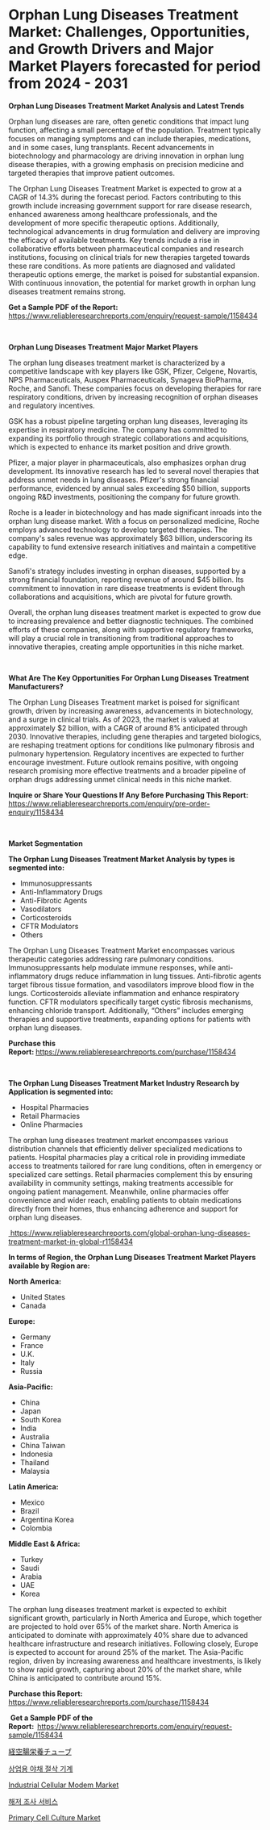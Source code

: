 <p><h1>Orphan Lung Diseases Treatment Market: Challenges, Opportunities, and Growth Drivers and Major Market Players forecasted for period from 2024 - 2031</h1></p><p><strong>Orphan Lung Diseases Treatment Market Analysis and Latest Trends</strong></p>
<p><p>Orphan lung diseases are rare, often genetic conditions that impact lung function, affecting a small percentage of the population. Treatment typically focuses on managing symptoms and can include therapies, medications, and in some cases, lung transplants. Recent advancements in biotechnology and pharmacology are driving innovation in orphan lung disease therapies, with a growing emphasis on precision medicine and targeted therapies that improve patient outcomes.</p><p>The Orphan Lung Diseases Treatment Market is expected to grow at a CAGR of 14.3% during the forecast period. Factors contributing to this growth include increasing government support for rare disease research, enhanced awareness among healthcare professionals, and the development of more specific therapeutic options. Additionally, technological advancements in drug formulation and delivery are improving the efficacy of available treatments. Key trends include a rise in collaborative efforts between pharmaceutical companies and research institutions, focusing on clinical trials for new therapies targeted towards these rare conditions. As more patients are diagnosed and validated therapeutic options emerge, the market is poised for substantial expansion. With continuous innovation, the potential for market growth in orphan lung diseases treatment remains strong.</p></p>
<p><strong>Get a Sample PDF of the Report:&nbsp;</strong> <a href="https://www.reliableresearchreports.com/enquiry/request-sample/1158434">https://www.reliableresearchreports.com/enquiry/request-sample/1158434</a></p>
<p>&nbsp;</p>
<p><strong>Orphan Lung Diseases Treatment Major Market Players</strong></p>
<p><p>The orphan lung diseases treatment market is characterized by a competitive landscape with key players like GSK, Pfizer, Celgene, Novartis, NPS Pharmaceuticals, Auspex Pharmaceuticals, Synageva BioPharma, Roche, and Sanofi. These companies focus on developing therapies for rare respiratory conditions, driven by increasing recognition of orphan diseases and regulatory incentives.</p><p>GSK has a robust pipeline targeting orphan lung diseases, leveraging its expertise in respiratory medicine. The company has committed to expanding its portfolio through strategic collaborations and acquisitions, which is expected to enhance its market position and drive growth.</p><p>Pfizer, a major player in pharmaceuticals, also emphasizes orphan drug development. Its innovative research has led to several novel therapies that address unmet needs in lung diseases. Pfizer's strong financial performance, evidenced by annual sales exceeding $50 billion, supports ongoing R&D investments, positioning the company for future growth.</p><p>Roche is a leader in biotechnology and has made significant inroads into the orphan lung disease market. With a focus on personalized medicine, Roche employs advanced technology to develop targeted therapies. The company's sales revenue was approximately $63 billion, underscoring its capability to fund extensive research initiatives and maintain a competitive edge.</p><p>Sanofi's strategy includes investing in orphan diseases, supported by a strong financial foundation, reporting revenue of around $45 billion. Its commitment to innovation in rare disease treatments is evident through collaborations and acquisitions, which are pivotal for future growth.</p><p>Overall, the orphan lung diseases treatment market is expected to grow due to increasing prevalence and better diagnostic techniques. The combined efforts of these companies, along with supportive regulatory frameworks, will play a crucial role in transitioning from traditional approaches to innovative therapies, creating ample opportunities in this niche market.</p></p>
<p>&nbsp;</p>
<p><strong>What Are The Key Opportunities For Orphan Lung Diseases Treatment Manufacturers?</strong></p>
<p><p>The Orphan Lung Diseases Treatment market is poised for significant growth, driven by increasing awareness, advancements in biotechnology, and a surge in clinical trials. As of 2023, the market is valued at approximately $2 billion, with a CAGR of around 8% anticipated through 2030. Innovative therapies, including gene therapies and targeted biologics, are reshaping treatment options for conditions like pulmonary fibrosis and pulmonary hypertension. Regulatory incentives are expected to further encourage investment. Future outlook remains positive, with ongoing research promising more effective treatments and a broader pipeline of orphan drugs addressing unmet clinical needs in this niche market.</p></p>
<p><strong>Inquire or Share Your Questions If Any Before Purchasing This Report:</strong> <a href="https://www.reliableresearchreports.com/enquiry/pre-order-enquiry/1158434">https://www.reliableresearchreports.com/enquiry/pre-order-enquiry/1158434</a></p>
<p>&nbsp;</p>
<p><strong>Market Segmentation</strong></p>
<p><strong>The Orphan Lung Diseases Treatment Market Analysis by types is segmented into:</strong></p>
<p><ul><li>Immunosuppressants</li><li>Anti-Inflammatory Drugs</li><li>Anti-Fibrotic Agents</li><li>Vasodilators</li><li>Corticosteroids</li><li>CFTR Modulators</li><li>Others</li></ul></p>
<p><p>The Orphan Lung Diseases Treatment Market encompasses various therapeutic categories addressing rare pulmonary conditions. Immunosuppressants help modulate immune responses, while anti-inflammatory drugs reduce inflammation in lung tissues. Anti-fibrotic agents target fibrous tissue formation, and vasodilators improve blood flow in the lungs. Corticosteroids alleviate inflammation and enhance respiratory function. CFTR modulators specifically target cystic fibrosis mechanisms, enhancing chloride transport. Additionally, “Others” includes emerging therapies and supportive treatments, expanding options for patients with orphan lung diseases.</p></p>
<p><strong>Purchase this Report:&nbsp;</strong><a href="https://www.reliableresearchreports.com/purchase/1158434">https://www.reliableresearchreports.com/purchase/1158434</a></p>
<p>&nbsp;</p>
<p><strong>The Orphan Lung Diseases Treatment Market Industry Research by Application is segmented into:</strong></p>
<p><ul><li>Hospital Pharmacies</li><li>Retail Pharmacies</li><li>Online Pharmacies</li></ul></p>
<p><p>The orphan lung diseases treatment market encompasses various distribution channels that efficiently deliver specialized medications to patients. Hospital pharmacies play a critical role in providing immediate access to treatments tailored for rare lung conditions, often in emergency or specialized care settings. Retail pharmacies complement this by ensuring availability in community settings, making treatments accessible for ongoing patient management. Meanwhile, online pharmacies offer convenience and wider reach, enabling patients to obtain medications directly from their homes, thus enhancing adherence and support for orphan lung diseases.</p></p>
<p><a href="https://www.reliableresearchreports.com/global-orphan-lung-diseases-treatment-market-in-global-r1158434">&nbsp;https://www.reliableresearchreports.com/global-orphan-lung-diseases-treatment-market-in-global-r1158434</a></p>
<p><strong>In terms of Region, the Orphan Lung Diseases Treatment Market Players available by Region are:</strong></p>
<p>
    <p> <strong> North America: </strong>
        <ul>
            <li>United States</li>
            <li>Canada</li>
        </ul>
        </p> 
    <p> <strong> Europe: </strong>
        <ul>
            <li>Germany</li>
            <li>France</li>
            <li>U.K.</li>
            <li>Italy</li>
            <li>Russia</li>
        </ul>
        </p> 
    <p> <strong> Asia-Pacific: </strong>
        <ul>
            <li>China</li>
            <li>Japan</li>
            <li>South Korea</li>
            <li>India</li>
            <li>Australia</li>
            <li>China Taiwan</li>
            <li>Indonesia</li>
            <li>Thailand</li>
            <li>Malaysia</li>
        </ul>
        </p> 
    <p> <strong> Latin America: </strong>
        <ul>
            <li>Mexico</li>
            <li>Brazil</li>
            <li>Argentina Korea</li>
            <li>Colombia</li>
        </ul>
        </p> 
    <p> <strong> Middle East & Africa: </strong>
        <ul>
            <li>Turkey</li>
            <li>Saudi</li>
            <li>Arabia</li>
            <li>UAE</li>
            <li>Korea</li>
        </ul>
    </p>
    </p>
<p><p>The orphan lung diseases treatment market is expected to exhibit significant growth, particularly in North America and Europe, which together are projected to hold over 65% of the market share. North America is anticipated to dominate with approximately 40% share due to advanced healthcare infrastructure and research initiatives. Following closely, Europe is expected to account for around 25% of the market. The Asia-Pacific region, driven by increasing awareness and healthcare investments, is likely to show rapid growth, capturing about 20% of the market share, while China is anticipated to contribute around 15%.</p></p>
<p><strong>Purchase this Report: </strong><a href="https://www.reliableresearchreports.com/purchase/1158434">https://www.reliableresearchreports.com/purchase/1158434</a></p>
<p>&nbsp;<strong>Get a Sample PDF of the Report:&nbsp;&nbsp;</strong><a href="https://www.reliableresearchreports.com/enquiry/request-sample/1158434">https://www.reliableresearchreports.com/enquiry/request-sample/1158434</a></p>
<p><strong></strong></p>
<p><p><a href="https://medium.com/@camron674/trans-jejunal-feeding-tube-market-%E3%81%AE%E3%82%B0%E3%83%AD%E3%83%BC%E3%83%90%E3%83%AB%E5%B8%82%E5%A0%B4%E6%A6%82%E8%A6%81%E3%81%AF-%E4%B8%96%E7%95%8C%E3%81%8A%E3%82%88%E3%81%B3%E4%B8%BB%E8%A6%81%E5%B8%82%E5%A0%B4%E3%81%AB%E3%81%8A%E3%81%91%E3%82%8B%E6%A5%AD%E7%95%8C%E3%81%AB%E5%BD%B1%E9%9F%BF%E3%82%92%E4%B8%8E%E3%81%88%E3%82%8B%E4%B8%BB%E8%A6%81%E3%81%AA%E3%83%88%E3%83%AC%E3%83%B3%E3%83%89%E3%81%AB%E3%81%A4%E3%81%84%E3%81%A6-%E7%8B%AC%E8%87%AA%E3%81%AE%E8%A6%96%E7%82%B9%E3%82%92%E6%8F%90%E4%BE%9B%E3%81%97%E3%81%BE%E3%81%99-1578a3375d75">経空腸栄養チューブ</a></p><p><a href="https://medium.com/@joydelacr54/%EC%84%B8%EA%B3%84-commercial-vegetable-cutting-machine-market-%EC%9D%80-2024%EC%97%90%EC%84%9C-2031%EB%A1%9C-%EC%97%B0%ED%8F%89%EA%B7%A0-%EC%A6%9D%EA%B0%80%EC%9C%A8%EC%9D%84-%EB%B3%B4%EC%9D%BC-%EA%B2%83%EC%9C%BC%EB%A1%9C-%EC%98%88%EC%83%81%EB%90%A9%EB%8B%88%EB%8B%A4-14fc88672050">상업용 야채 절삭 기계</a></p><p><a href="https://www.linkedin.com/pulse/exploring-industrial-cellular-modem-market-dynamics-global-trends-djnqf?trackingId=ZutCfzJWRgSwydORX6Da%2BQ%3D%3D">Industrial Cellular Modem Market</a></p><p><a href="https://medium.com/@joydelacr54/seabed-survey-service-market-%EC%9D%98-%EA%B8%80%EB%A1%9C%EB%B2%8C-%EC%8B%9C%EC%9E%A5-%EA%B0%9C%EC%9A%94%EB%8A%94-%EC%A0%84-%EC%84%B8%EA%B3%84-%EB%B0%8F-%EC%A3%BC%EC%9A%94-%EC%8B%9C%EC%9E%A5%EC%9D%98-%EC%82%B0%EC%97%85%EC%97%90-%EC%98%81%ED%96%A5%EC%9D%84-%EB%AF%B8%EC%B9%98%EB%8A%94-%EC%A3%BC%EC%9A%94-%ED%8A%B8%EB%A0%8C%EB%93%9C%EC%97%90-%EB%8C%80%ED%95%9C-%EB%8F%85%ED%8A%B9%ED%95%9C-%EA%B4%80%EC%A0%90%EC%9D%84-%EC%A0%9C%EA%B3%B5%ED%95%A9%EB%8B%88%EB%8B%A4-5c3766a11a0d">해저 조사 서비스</a></p><p><a href="https://www.linkedin.com/pulse/primary-cell-culture-market-global-insights-regional-analysis-j5q3e?trackingId=%2F5XsjXGrSDaieXG0lqMM4A%3D%3D">Primary Cell Culture Market</a></p></p>
